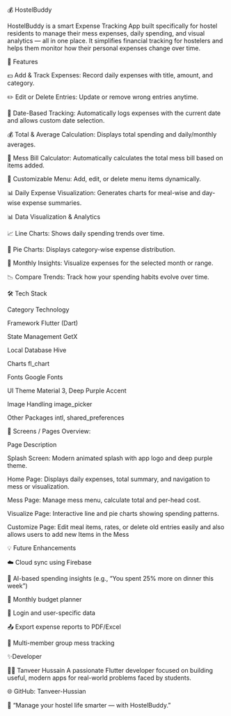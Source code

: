 💰 HostelBuddy

HostelBuddy is a smart Expense Tracking App built specifically for hostel residents to manage their mess expenses, daily spending, and visual analytics — all in one place.
It simplifies financial tracking for hostelers and helps them monitor how their personal expenses change over time.

🚀 Features


💵 Add & Track Expenses: Record daily expenses with title, amount, and category.

✏️ Edit or Delete Entries: Update or remove wrong entries anytime.

📅 Date-Based Tracking: Automatically logs expenses with the current date and allows custom date selection.

💰 Total & Average Calculation: Displays total spending and daily/monthly averages.


🧾 Mess Bill Calculator: Automatically calculates the total mess bill based on items added.

🍛 Customizable Menu: Add, edit, or delete menu items dynamically.

📊 Daily Expense Visualization: Generates charts for meal-wise and day-wise expense summaries.

📊 Data Visualization & Analytics

📈 Line Charts: Shows daily spending trends over time.

🥧 Pie Charts: Displays category-wise expense distribution.

📅 Monthly Insights: Visualize expenses for the selected month or range.

📉 Compare Trends: Track how your spending habits evolve over time.



🛠️ Tech Stack

Category	           Technology

Framework	Flutter     (Dart)

State Management	    GetX

Local Database  	    Hive

Charts	            fl_chart

Fonts	              Google Fonts

UI Theme	          Material 3, Deep Purple Accent

Image Handling	    image_picker

Other Packages	    intl, shared_preferences

📱 Screens / Pages Overview:

Page	Description

Splash Screen: 	Modern animated splash with app logo and deep purple theme.

Home Page: 	Displays daily expenses, total summary, and navigation to mess or visualization.

Mess Page:	Manage mess menu, calculate total and per-head cost.

Visualize Page:	Interactive line and pie charts showing spending patterns.

Customize Page:	Edit meal items, rates, or delete old entries easily and  also allows users to add new Items in the Mess


💡 Future Enhancements

☁️ Cloud sync using Firebase

🧠 AI-based spending insights (e.g., “You spent 25% more on dinner this week”)

📅 Monthly budget planner

🔐 Login and user-specific data

📤 Export expense reports to PDF/Excel

🧾 Multi-member group mess tracking


✨Developer

👨‍💻 Tanveer Hussain
A passionate Flutter developer focused on building useful, modern apps for real-world problems faced by students.

🌐 GitHub: Tanveer-Hussian

💬 “Manage your hostel life smarter — with HostelBuddy.”




